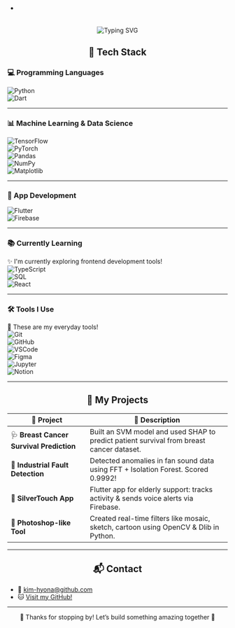 -





<div align="center" style="padding-top: 20px;">
  <img src="https://readme-typing-svg.vercel.app/?font=Luckiest+Guy&size=40&pause=1000&color=FF69B4&center=true&vCenter=true&width=800&lines=🖤+Welcome+to+Hyona's+GitHub+🩷;🤖+ML+Enthusiast+%26+AI+Explorer;📊+Turning+Data+into+Insight+✨;☕+Caffeinated+Creativity+Always" alt="Typing SVG" />
</div>




<h2 align="center">🧠 Tech Stack</h2>

### 💻 Programming Languages  
![Python](https://img.shields.io/badge/Python-3776AB?style=flat&logo=python&logoColor=white)  
![Dart](https://img.shields.io/badge/Dart-0175C2?style=flat&logo=dart&logoColor=white)

---

### 📊 Machine Learning & Data Science  
![TensorFlow](https://img.shields.io/badge/TensorFlow-FF6F00?style=flat&logo=tensorflow&logoColor=white)  
![PyTorch](https://img.shields.io/badge/PyTorch-EE4C2C?style=flat&logo=pytorch&logoColor=white)  
![Pandas](https://img.shields.io/badge/Pandas-150458?style=flat&logo=pandas&logoColor=white)  
![NumPy](https://img.shields.io/badge/NumPy-013243?style=flat&logo=numpy&logoColor=white)  
![Matplotlib](https://img.shields.io/badge/Matplotlib-11557C?style=flat)

---

### 📱 App Development  
![Flutter](https://img.shields.io/badge/Flutter-02569B?style=flat&logo=flutter&logoColor=white)  
![Firebase](https://img.shields.io/badge/Firebase-FFCA28?style=flat&logo=firebase&logoColor=black)

---

### 📚 Currently Learning  
✨ I'm currently exploring frontend development tools!  
![TypeScript](https://img.shields.io/badge/TypeScript-3178C6?style=flat&logo=typescript&logoColor=white)  
![SQL](https://img.shields.io/badge/SQL-4479A1?style=flat&logo=postgresql&logoColor=white)  
![React](https://img.shields.io/badge/React-61DAFB?style=flat&logo=react&logoColor=black)

---

### 🛠 Tools I Use  
🧸 These are my everyday tools!  
![Git](https://img.shields.io/badge/Git-F05032?style=flat&logo=git&logoColor=white)  
![GitHub](https://img.shields.io/badge/GitHub-181717?style=flat&logo=github&logoColor=white)  
![VSCode](https://img.shields.io/badge/VSCode-007ACC?style=flat&logo=visual-studio-code&logoColor=white)  
![Figma](https://img.shields.io/badge/Figma-F24E1E?style=flat&logo=figma&logoColor=white)  
![Jupyter](https://img.shields.io/badge/Jupyter-F37626?style=flat&logo=jupyter&logoColor=white)  
![Notion](https://img.shields.io/badge/Notion-000000?style=flat&logo=notion&logoColor=white)

---

<h2 align="center">🚀 My Projects</h2>

| 📁 Project | 📝 Description |
|-----------|----------------|
| 🩺 **Breast Cancer Survival Prediction** | Built an SVM model and used SHAP to predict patient survival from breast cancer dataset. |
| 🔧 **Industrial Fault Detection** | Detected anomalies in fan sound data using FFT + Isolation Forest. Scored 0.9992! |
| 👵 **SilverTouch App** | Flutter app for elderly support: tracks activity & sends voice alerts via Firebase. |
| 🎨 **Photoshop-like Tool** | Created real-time filters like mosaic, sketch, cartoon using OpenCV & Dlib in Python. |

---

<h2 align="center">📬 Contact</h2>

- 📧 [kim-hyona@github.com](mailto:kim-hyona@github.com)  
- 🐱 [Visit my GitHub!](https://github.com/kim-hyona)

---

<p align="center">
  🖤 Thanks for stopping by! Let’s build something amazing together 🩷  
</p>
